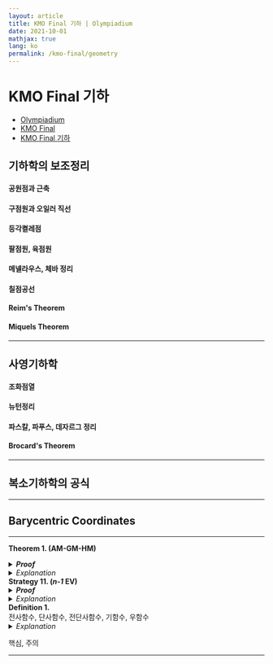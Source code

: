 ```yaml
---
layout: article
title: KMO Final 기하 | Olympiadium
date: 2021-10-01
mathjax: true
lang: ko
permalink: /kmo-final/geometry
---
```

# KMO Final 기하

<ul class="breadcrumb">
	<li><a href="{{ site.url }}">Olympiadium</a></li> 
	<li><a href="{{ site.url }}kmo-final">KMO Final </a></li> 
	<li><a href="{{ site.url }}kmo-final/geometry">KMO Final 기하</a></li>
</ul>

## 기하학의 보조정리

#### 공원점과 근축

#### 구점원과 오일러 직선

#### 등각켤레점

#### 팔점원, 육점원

#### 메넬라우스, 체바 정리

#### 칠점공선

#### Reim's Theorem

#### Miquels Theorem

-----
## 사영기하학

#### 조화점열

#### 뉴턴정리

#### 파스칼, 파푸스, 데자르그 정리

#### Brocard's Theorem

-----
## 복소기하학의 공식

-----
## Barycentric Coordinates


-----
<greenboard><b>Theorem 1. (AM-GM-HM)</b><br> </greenboard>
<blueborder><details>
<summary><b><i>Proof</i></b></summary>
증명
</details></blueborder>
<orangeborder><details>
<summary><i>Explanation</i></summary>
추가설명
</details></orangeborder>
<orangeboard><b>Strategy 11. (<i>n-1</i> EV)</b><br> </orangeboard>
<blueborder><details>
<summary><b><i>Proof</i></b></summary>
증명
</details></blueborder>
<orangeborder><details>
<summary><i>Explanation</i></summary>
추가설명
</details></orangeborder>
<yellowboard><b>Definition 1.</b><br> 전사함수, 단사함수, 전단사함수, 기함수, 우함수</yellowboard>
<orangeborder><details>
<summary><i>Explanation</i></summary>
추가설명
</details></orangeborder>

<redborder> 핵심, 주의 </redborder>

-----
